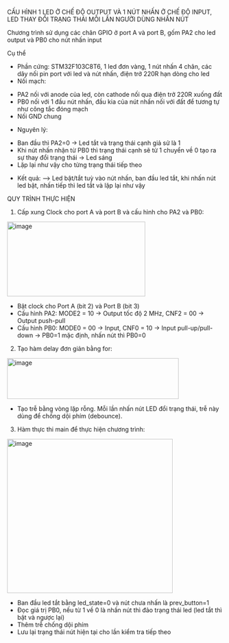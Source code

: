 CẤU HÌNH 1 LED Ở CHẾ ĐỘ OUTPUT VÀ 1 NÚT NHẤN Ở CHẾ ĐỘ INPUT, LED THAY ĐỔI TRẠNG THÁI MỖI LẦN NGƯỜI DÙNG NHẤN NÚT

Chương trình sử dụng các chân GPIO ở port A và port B, gốm PA2 cho led output và PB0 cho nút nhấn input

Cụ thể
- Phần cứng: STM32F103C8T6, 1 led đơn vàng, 1 nút nhấn 4 chân, các dây nối pin port với led và nút nhấn, điện trở 220R hạn dòng cho led
- Nối mạch:
+ PA2 nối với anode của led, còn cathode nối qua điện trở 220R xuống đất
+ PB0 nối với 1 đầu nút nhấn, đầu kia của nút nhấn nối với đất để tương tự như công tắc đóng mạch
+ Nối GND chung
- Nguyên lý:
+ Ban đầu thì PA2=0 -> Led tắt và trạng thái cạnh giả sử là 1
+ Khi nút nhấn nhận từ PB0 thì trạng thái cạnh sẽ từ 1 chuyển về 0 tạo ra sự thay đổi trạng thái -> Led sáng
+ Lặp lại như vậy cho từng trạng thái tiếp theo
 - Kết quả:
--> Led bật/tắt tuỳ vào nút nhấn, ban đầu led tắt, khi nhấn nút led bật, nhấn tiếp thì led tắt và lặp lại như vậy

QUY TRÌNH THỰC HIỆN
1. Cấp xung Clock cho port A và port B và cấu hình cho PA2 và PB0:

<img width="322" height="174" alt="image" src="https://github.com/user-attachments/assets/4e30276d-676c-421b-b087-2b7014a9ab5a" />

- Bật clock cho Port A (bit 2) và Port B (bit 3)
- Cấu hình PA2: MODE2 = 10 → Output tốc độ 2 MHz, CNF2 = 00 -> Output push-pull
- Cấu hình PB0: MODE0 = 00 → Input, CNF0 = 10 -> Input pull-up/pull-down -> PB0=1 mặc định, nhấn nút thì PB0=0

2. Tạo hàm delay đơn giản bằng for:

<img width="400" height="95" alt="image" src="https://github.com/user-attachments/assets/3554a83e-8b25-4fcf-9aa0-53a9fa88147f" />

- Tạo trễ bằng vòng lặp rỗng. Mỗi lần nhấn nút LED đổi trạng thái, trễ này dùng để chống dội phím (debounce).

3. Hàm thực thi main để thực hiện chương trình:

<img width="386" height="359" alt="image" src="https://github.com/user-attachments/assets/78ffc7d8-5a1b-4394-b61b-ba7f6ce9f4ab" />

- Ban đầu led tắt bằng led_state=0 và nút chưa nhấn là prev_button=1
- Đọc giá trị PB0, nếu từ 1 về 0 là nhấn nút thì đảo trạng thái led (led tắt thì bật và ngược lại)
- Thêm trễ chống dội phím
- Lưu lại trạng thái nút hiện tại cho lần kiểm tra tiếp theo

   

